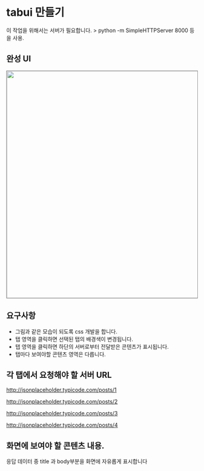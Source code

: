 # tabui 만들기

이 작업을 위해서는 서버가 필요합니다.
 \> python -m SimpleHTTPServer 8000 등을 사용.

## 완성 UI
<img src="https://github.com/code-squad/white-web-practice-code/blob/master/tabui/result/tabui.jpg" width="600px;" style="border:1px solid gray">

## 요구사항
- 그림과 같은 모습이 되도록 css 개발을 합니다.
- 탭 영역을 클릭하면 선택된 탭의 배경색이 변경됩니다.
- 탭 영역을 클릭하면 하단의 서버로부터 전달받은 콘텐츠가 표시됩니다.
- 탭마다 보여야할 콘텐츠 영역은 다릅니다.


## 각 탭에서 요청해야 할 서버 URL
http://jsonplaceholder.typicode.com/posts/1

http://jsonplaceholder.typicode.com/posts/2

http://jsonplaceholder.typicode.com/posts/3

http://jsonplaceholder.typicode.com/posts/4

## 화면에 보여야 할 콘텐츠 내용.
응답 데이터 중 title 과 body부분을 화면에 자유롭게 표시합니다